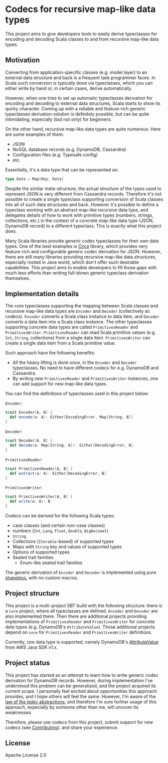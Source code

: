 # Codecs for recursive map-like data types

This project aims to give developers tools to easily derive typeclasses for encoding and decoding Scala classes to and from recursive map-like data types.

## Motivation

Converting from application-specific classes (e.g. model layer) to an external data structure and back is a frequent task programmer faces. In Scala such conversion is typically done via typeclasses, which you can either write by hand or, in certain cases, derive automatically.

However, when one tries to set up automatic typeclasses derivation for encoding and decoding to external data structures, Scala starts to show its quirky character. Coming up with a reliable and feature-rich generic typeclasses derivation solution is definitely possible, but can be quite intimidating, especially (but not only) for beginners.

On the other hand, recursive map-like data types are quite numerous. Here are some examples of them:

* JSON
* NoSQL database records (e.g. DynamoDB, Cassandra)
* Configuration files (e.g. Typesafe config)
* etc.

Essentially, it's a data type that can be represented as: 

```scala
type Data = Map[Key, Data]
```

Despite the similar meta-structure, the actual structure of the types used to represent JSON is very different from Cassandra records. Therefore it's not possible to create a single typeclass supporting conversion of Scala classes into all of such data structures and back. However it's possible to define a typeclass working with an abstract map-like recursive data type, and delegates details of how to work with primitive types (numbers, strings, collections, etc.) in the context of a concrete map-like data type (JSON, DynamoDB record) to a different typeclass. This is exactly what this project does.

Many Scala libraries provide generic codec typeclasses for their own data types. One of the best examples is [Circe](https://circe.github.io/circe/) library, which provides very feature-rich and configurable generic codec derivation for JSON. However, there are still many libraries providing recursive map-like data structures, especially rooted in Java world, which don't offer such desirable capabilities. This project aims to enable developers to fill those gaps with much less efforts than writing full-blown generic typeclass derivation themselves.

## Implementation details

The core typeclasses supporting the mapping between Scala classes and recursive map-like data types are `Encoder` and `Decoder` (collectively as codecs). `Encoder` converts a Scala class instance to data item, and `Decoder` converts a data item into a Scala class instance. The other typeclasses supporting concrete data types are called `PrimitivesReader` and `PrimitivesWriter`. `PrimitivesReader` can read Scala primitive values (e.g. `Int`, `String`, collections) from a single data item. `PrimitivesWriter` can create a single data item from a Scala primitive value.

Such approach have the following benefits:

* All the heavy lifting is done once, in the `Encoder` and `Decoder` typeclasses. No need to have different codecs for e.g. DynamoDB and Cassandra.
* By writing new `PrimitivesReader` and `PrimitivesWriter` instances, one can add support for new map-like data types.

You can find the definitions of typeclasses used in this project below:

`Encoder`:
```scala
trait Encoder[A, B] {
  def encode(a: A): Either[EncodingError, Map[String, B]]
}
```
`Decoder`:
```scala
trait Decoder[A, B] {
  def decode(a: Map[String, A]): Either[DecodingError, B]
}
```
`PrimitivesReader`: 

```scala
trait PrimitivesReader[A, B] {
  def extract(a: A): Either[DecodingError, B]
}
```
`PrimitivesWriter`:
```scala
trait PrimitivesWriter[A, B] {
  def write(a: A): B
}
```

Codecs can be derived for the following Scala types:

* case classes (and certain non-case classes)
* numbers (`Int`, `Long`, `Float`, `Double`, `BigDecimal`)
* `String`
* Collections (`Iterable`-based) of supported types
* Maps with `String` key and values of supported types
* Options of supported types
* Sealed trait families
    * Enum-like sealed trait families

The generic derivation of `Encoder` and `Decoder` is implemented using pure [shapeless](https://github.com/milessabin/shapeless), with no custom macros.

## Project structure
This project is a multi-project SBT build with the following structure: there is a `core` project, where all typeclasses are defined. `Encoder` and `Decoder` are also implemented there. Then there are additional projects providing implementations of `PrimitivesReader` and `PrimitivesWriter` for concrete data types (e.g. DynamoDB's `AttributeValue`). Those additional projects depend on `core` for `PrimitivesReader` and `PrimitivesWriter` definitions.

Currently, one data type is supported, namely DynamoDB's [AttributeValue](http://docs.aws.amazon.com/AWSJavaSDK/latest/javadoc/com/amazonaws/services/dynamodbv2/model/AttributeValue.html) from AWS Java SDK v1.x.

## Project status

This project has started as an attempt to learn how to write generic codec derivation for DynamoDB records. However, during implementation I've understood this problem can be generalized, and the project acquired its current scope. I personally feel excited about opportunities this approach provides, and I hope others will feel the same. However, I'm aware of the [law of the leaky abstractions](https://www.joelonsoftware.com/2002/11/11/the-law-of-leaky-abstractions/), and therefore I'm sure further usage of this approach, especially by someone other than me, will uncover its weaknesses. 

Therefore, please use codecs from this project, submit support for new codecs (see [Contributing](../master/CONTRIBUTING.md)), and share your experience. 


## License
Apache License 2.0
